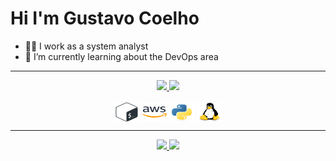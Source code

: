 # Hi I'm Gustavo Coelho

- 👨‍💻️ I work as a system analyst
- 🌱 I’m currently learning about the DevOps area

***

<div align="center">
  <a href="https://github.com/gcostacoelho?tab=repositories">
    <img height="180em" src="https://github-readme-stats.vercel.app/api?username=gcostacoelho&show_icons=true&theme=chartreuse-dark&title_color=7FFFD4&border_color=458B74&icon_color=7FFFD4&include_all_commits=true&count_private=true"/>
    <img height="180em" src="https://github-readme-stats.vercel.app/api/top-langs/?username=gcostacoelho&layout=compact&langs_count=7&theme=chartreuse-dark&title_color=7FFFD4&border_color=458B74&icon_color=7FFFD4"/>
  </a>
</div>



<div style="display: inline_block" align="center"><br>
  <img align="center" alt="Guuh-bash" height="30" width="40" src="https://raw.githubusercontent.com/devicons/devicon/refs/heads/master/icons/bash/bash-original.svg">
  <img align="center" alt="Guuh-bash" height="30" width="40" src="https://github.com/devicons/devicon/raw/refs/heads/master/icons/amazonwebservices/amazonwebservices-original-wordmark.svg">
  <img align="center" alt="Guuh-Python" height="30" width="40" src="https://raw.githubusercontent.com/devicons/devicon/master/icons/python/python-original.svg"/>
  <img align="center" alt="Guuh-tux" height="30" width="40" src="https://raw.githubusercontent.com/devicons/devicon/refs/heads/master/icons/linux/linux-original.svg"/>
</div>

***
<div class="contacts" align="center">
    <a href="mailto:gcostacoelho2003@gmail.com" class="email">
        <img src="https://img.shields.io/badge/-Gmail-%23333?style=for-the-badge&logo=gmail&logoColor=black"/>
    </a>
    <a href="https://www.linkedin.com/in/gcostacoelho/" target="_blank" class="linkedIn">
        <img src="https://img.shields.io/badge/-LinkedIn-%230077B5?style=for-the-badge&logo=linkedin&logoColor=black"/>
    </a>
</div>
